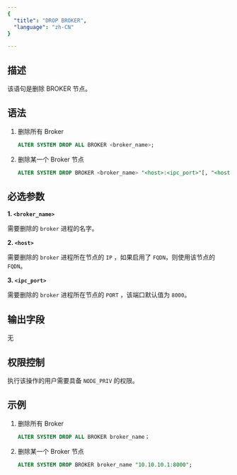 ```yaml
---
{
  "title": "DROP BROKER",
  "language": "zh-CN"
}

---
```


## 描述

该语句是删除 BROKER 节点。

## 语法

1. 删除所有 Broker
    ```sql
    ALTER SYSTEM DROP ALL BROKER <broker_name>;
    ```

2. 删除某一个 Broker 节点
    ```sql
    ALTER SYSTEM DROP BROKER <broker_name> "<host>:<ipc_port>"[, "<host>:<ipc_port>" [, ...] ];
    ```
## 必选参数

**1. `<broker_name>`**

需要删除的 `broker` 进程的名字。

**2. `<host>`**

需要删除的 `broker` 进程所在节点的 `IP` ，如果启用了 `FQDN`，则使用该节点的 `FQDN`。

**3. `<ipc_port>`**

需要删除的 `broker` 进程所在节点的 `PORT` ，该端口默认值为 `8000`。

## 输出字段
无
## 权限控制
执行该操作的用户需要具备 `NODE_PRIV` 的权限。

## 示例

1. 删除所有 Broker

    ```sql
    ALTER SYSTEM DROP ALL BROKER broker_name；
    ```

2. 删除某一个 Broker 节点

    ```sql
    ALTER SYSTEM DROP BROKER broker_name "10.10.10.1:8000";
    ```